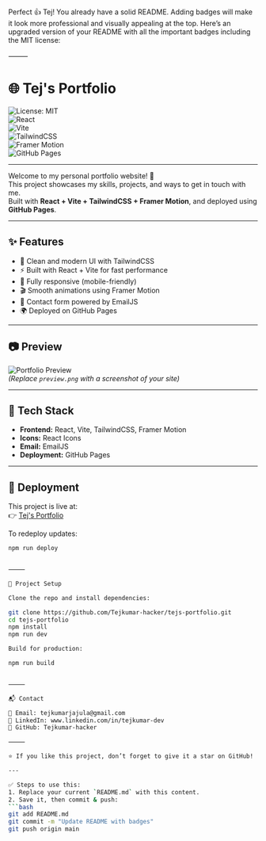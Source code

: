 Perfect 👍 Tej! You already have a solid README. Adding badges will make it look more professional and visually appealing at the top. Here’s an upgraded version of your README with all the important badges including the MIT license:

⸻


# 🌐 Tej's Portfolio

![License: MIT](https://img.shields.io/badge/License-MIT-yellow.svg)  
![React](https://img.shields.io/badge/React-19.0-blue?logo=react)  
![Vite](https://img.shields.io/badge/Vite-7.0-646CFF?logo=vite&logoColor=white)  
![TailwindCSS](https://img.shields.io/badge/TailwindCSS-4.0-38B2AC?logo=tailwind-css&logoColor=white)  
![Framer Motion](https://img.shields.io/badge/Framer%20Motion-12.0-ff69b4?logo=framer&logoColor=white)  
![GitHub Pages](https://img.shields.io/badge/Deployed-GitHub%20Pages-black?logo=github)  

---

Welcome to my personal portfolio website! 🚀  
This project showcases my skills, projects, and ways to get in touch with me.  
Built with **React + Vite + TailwindCSS + Framer Motion**, and deployed using **GitHub Pages**.

---

## ✨ Features
- 🎨 Clean and modern UI with TailwindCSS
- ⚡ Built with React + Vite for fast performance
- 📱 Fully responsive (mobile-friendly)
- 🎬 Smooth animations using Framer Motion
- 📩 Contact form powered by EmailJS
- 🌍 Deployed on GitHub Pages

---

## 📷 Preview
![Portfolio Preview](./preview.png)  
*(Replace `preview.png` with a screenshot of your site)*

---

## 🔧 Tech Stack
- **Frontend:** React, Vite, TailwindCSS, Framer Motion  
- **Icons:** React Icons  
- **Email:** EmailJS  
- **Deployment:** GitHub Pages  

---

## 🚀 Deployment
This project is live at:  
👉 [Tej's Portfolio](https://tejkumar-hacker.github.io/tejs-portfolio/)

To redeploy updates:
```bash
npm run deploy


⸻

📂 Project Setup

Clone the repo and install dependencies:

git clone https://github.com/Tejkumar-hacker/tejs-portfolio.git
cd tejs-portfolio
npm install
npm run dev

Build for production:

npm run build


⸻

📬 Contact

📧 Email: tejkumarjajula@gmail.com
💼 LinkedIn: www.linkedin.com/in/tejkumar-dev
🐙 GitHub: Tejkumar-hacker

⸻

⭐ If you like this project, don’t forget to give it a star on GitHub!

---

✅ Steps to use this:  
1. Replace your current `README.md` with this content.  
2. Save it, then commit & push:  
```bash
git add README.md
git commit -m "Update README with badges"
git push origin main